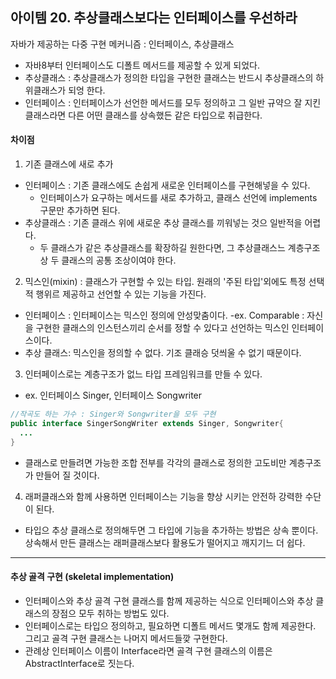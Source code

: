 ## 아이템 20. 추상클래스보다는 인터페이스를 우선하라

자바가 제공하는 다중 구현 메커니즘 : 인터페이스, 추상클래스 
- 자바8부터 인터페이스도 디폴트 메서드를 제공할 수 있게 되었다.
- 추상클래스 : 추상클래스가 정의한 타입을 구현한 클래스는 반드시 추상클래스의 하위클래스가 되엉 한다.
- 인터페이스 : 인터페이스가 선언한 메서드를 모두 정의하고 그 일반 규약으 잘 지킨 클래스라면 다른 어떤 클래스를 상속했든 같은 타입으로 취급한다.


#### 차이점
1. 기존 클래스에 새로 추가 
- 인터페이스 : 기존 클래스에도 손쉽게 새로운 인터페이스를 구현해넣을 수 있다.
  - 인터페이스가 요구하는 메서드를 새로 추가하고, 클래스 선언에 implements 구문만 추가하면 된다. 
- 추상클래스 : 기존 클래스 위에 새로운 추상 클래스를 끼워넣는 것으 일반적을 어렵다. 
  - 두 클래스가 같은 추상클래스를 확장하길 원한다면, 그 추상클래스느 계층구조상 두 클래스의 공통 조상이여야 한다.

2. 믹스인(mixin) : 클래스가 구현할 수 있는 타입. 원래의 '주된 타입'외에도 특정 선택적 행위르 제공하고 선언할 수 있는 기능을 가진다.
- 인터페이스 : 인터페이스는 믹스인 정의에 안성맞춤이다.
  -ex. Comparable : 자신을 구현한 클래스의 인스턴스끼리 순서를 정할 수 있다고 선언하는 믹스인 인터페이스이다.
- 추상 클래스: 믹스인을 정의할 수 없다. 기조 클래승 덧씌울 수 없기 때문이다.

3. 인터페이스로는 계층구조가 없느 타입 프레임워크를 만들 수 있다.
- ex. 인터페이스 Singer, 인터페이스 Songwriter
```java
//작곡도 하는 가수 : Singer와 Songwriter을 모두 구현 
public interface SingerSongWriter extends Singer, Songwriter{
  ...
} 
```
- 클래스로 만들려면 가능한 조합 전부를 각각의 클래스로 정의한 고도비만 계층구조가 만들어 질 것이다. 

4. 래퍼클래스와 함께 사용하면 인터페이스는 기능을 향상 시키는 안전하 강력한 수단이 된다. 
- 타입으 추상 클래스로 정의해두면 그 타입에 기능을 추가하는 방법은 상속 뿐이다. 상속해서 만든 클래스는 래퍼클래스보다 활용도가 떨어지고 깨지기느 더 쉽다.

--------------------------------------------------------------------------------------------------------------

#### 추상 골격 구현 (skeletal implementation) 
- 인터페이스와 추상 골격 구현 클래스를 함께 제공하는 식으로 인터페이스와 추상 클래스의 장점으 모두 취하는 방법도 있다.
- 인터페이스로는 타입으 정의하고, 필요하면 디폴트 메서드 몇개도 함께 제공한다. 그리고 골격 구현 클래스는 나머지 메서드들깢 구현한다. 
- 관례상 인터페이스 이름이 Interface라면 골격 구현 클래스의 이름은 AbstractInterface로 짓는다. 
